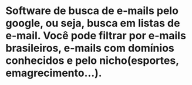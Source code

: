 # Software de busca de e-mails pelo google, ou seja, busca em listas de e-mail. Você pode filtrar por e-mails brasileiros, e-mails com domínios conhecidos e pelo nicho(esportes, emagrecimento...).
